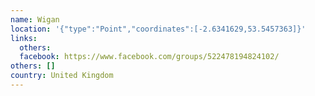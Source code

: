 ```yaml
---
name: Wigan
location: '{"type":"Point","coordinates":[-2.6341629,53.5457363]}'
links:
  others: 
  facebook: https://www.facebook.com/groups/522478194824102/
others: []
country: United Kingdom
---
```

